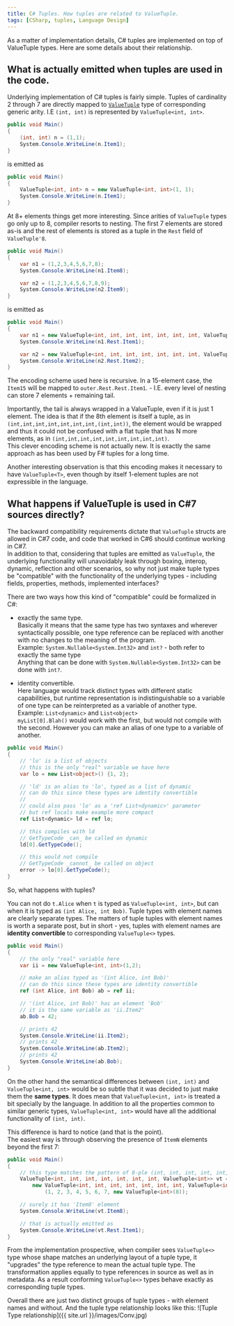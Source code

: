 ```yaml
---
title: C# Tuples. How tuples are related to ValueTuple.
tags: [CSharp, tuples, Language Design]
---
```

As a matter of implementation details, C# tuples are implemented on top of ValueTuple types. Here are some details about their relationship.

## What is actually emitted when tuples are used in the code.

Underlying implementation of C# tuples is fairly simple. Tuples of cardinality 2 through 7 are directly mapped to [`ValueTuple`](  https://github.com/dotnet/corefx/blob/15d00331e54e6a2d051c9a939fe1deb72b200e26/src/System.ValueTuple/src/System/ValueTuple/ValueTuple.cs) type of corresponding generic arity. I.E `(int, int)` is represented by `ValueTuple<int, int>`.

```cs  
public void Main()
{
    (int, int) n = (1,1);
    System.Console.WriteLine(n.Item1);
}
```

is emitted as

```cs  
public void Main()
{
    ValueTuple<int, int> n = new ValueTuple<int, int>(1, 1);
    System.Console.WriteLine(n.Item1);
}
```

At 8+ elements things get more interesting. Since arities of `ValueTuple` types go only up to 8, compiler resorts to nesting. The first 7 elements are stored as-is and the rest of elements is stored as a tuple in the `Rest` field of `ValueTuple'8`.

```cs  
public void Main()
{
    var n1 = (1,2,3,4,5,6,7,8);
    System.Console.WriteLine(n1.Item8);

    var n2 = (1,2,3,4,5,6,7,8,9);
    System.Console.WriteLine(n2.Item9);
}
```

is emitted as

```cs  
public void Main()
{
    var n1 = new ValueTuple<int, int, int, int, int, int, int, ValueTuple<int>>(1, 2, 3, 4, 5, 6, 7, new ValueTuple<int>(8));
    System.Console.WriteLine(n1.Rest.Item1);

    var n2 = new ValueTuple<int, int, int, int, int, int, int, ValueTuple<int, int>>(1, 2, 3, 4, 5, 6, 7, new ValueTuple<int, int>(8, 9));
    System.Console.WriteLine(n2.Rest.Item2);
}
```
The encoding scheme used here is recursive. In a 15-element case, the `Item15` will be mapped to `outer.Rest.Rest.Item1`. - I.E. every level of nesting can store 7 elements + remaining tail.

Importantly, the tail is always wrapped in a ValueTuple, even if it is just 1 element. The idea is that if the 8th element is itself a tuple, as in `(int,int,int,int,int,int,int,(int,int))`, the element would be wrapped and thus it could not be confused with a flat tuple that has N more elements, as in `(int,int,int,int,int,int,int,int,int)`.  
This clever encoding scheme is not actually new. It is exactly the same approach as has been used by F# tuples for a long time.

Another interesting observation is that this encoding makes it necessary to have `ValueTuple<T>`, even though by itself 1-element tuples are not expressible in the language.

## What happens if ValueTuple is used in C#7 sources directly?

The backward compatibility requirements dictate that `ValueTuple` structs are allowed in C#7 code, and code that worked in C#6 should continue working in C#7.  
In addition to that, considering that tuples are emitted as `ValueTuple`, the underlying functionality will unavoidably leak through boxing, interop, dynamic, reflection and other scenarios, so why not just make tuple types be "compatible" with the functionality of the underlying types - including fields, properties, methods, implemented interfaces?

There are two ways how this kind of "compatible" could be formalized in C#:  

- exactly the same type.  
Basically it means that the same type has two syntaxes and wherever syntactically possible, one type reference can be replaced with another with no changes to the meaning of the program.    
Example: `System.Nullable<System.Int32>` and `int?` - both refer to exactly the same type  
Anything that can be done with `System.Nullable<System.Int32>` can be done with `int?`.

- identity convertible.  
Here language would track distinct types with different static capabilities, but runtime representation is indistinguishable so a variable of one type can be reinterpreted as a variable of another type.  
Example: `List<dynamic>` and `List<object>`  
`myList[0].Blah()` would work with the first, but would not compile with the second. However you can make an alias of one type to a variable of another.

```cs
public void Main()
{
    // 'lo' is a list of objects
    // this is the only "real" variable we have here
    var lo = new List<object>() {1, 2};

    // 'ld' is an alias to 'lo', typed as a list of dynamic
    // can do this since these types are identity convertible
    //
    // could also pass 'lo' as a 'ref List<dynamic>' parameter
    // but ref locals make example more compact
    ref List<dynamic> ld = ref lo;

    // this compiles with ld
    // GetTypeCode _can_ be called on dynamic
    ld[0].GetTypeCode();

    // this would not compile
    // GetTypeCode _cannot_ be called on object
    error -> lo[0].GetTypeCode();
}
```


So, what happens with tuples?

You can not do `t.Alice` when `t` is typed as `ValueTuple<int, int>`, but can when it is typed as `(int Alice, int Bob)`. Tuple types with element names are clearly separate types. The matters of tuple tuples with element names is worth a separate post, but in short - yes, tuples with element names are **identity convertible** to corresponding `ValueTuple<>` types.

```cs
public void Main()
{
    // the only "real" variable here
    var ii = new ValueTuple<int, int>(1,2);

    // make an alias typed as '(int Alice, int Bob)'
    // can do this since these types are identity convertible
    ref (int Alice, int Bob) ab = ref ii;

    // '(int Alice, int Bob)' has an element 'Bob'
    // it is the same variable as 'ii.Item2'
    ab.Bob = 42;

    // prints 42
    System.Console.WriteLine(ii.Item2);
    // prints 42
    System.Console.WriteLine(ab.Item2);
    // prints 42
    System.Console.WriteLine(ab.Bob);
}  
```

On the other hand the semantical differences between `(int, int)` and `ValueTuple<int, int>` would be so subtle that it was decided to just make them the **same types**. It does mean that `ValueTuple<int, int>` is treated a bit specially by the language. In addition to all the properties common to similar generic types, `ValueTuple<int, int>` would have all the additional functionality of `(int, int)`.

This difference is hard to notice (and that is the point).  
The easiest way is through observing the presence of `ItemN` elements beyond the first 7:  

```cs
public void Main()
{
    // this type matches the pattern of 8-ple (int, int, int, int, int, int, int, int)
    ValueTuple<int, int, int, int, int, int, int, ValueTuple<int>> vt =
        new ValueTuple<int, int, int, int, int, int, int, ValueTuple<int>>
            (1, 2, 3, 4, 5, 6, 7, new ValueTuple<int>(8));

    // surely it has 'Item8' element
    System.Console.WriteLine(vt.Item8);

    // that is actually emitted as
    System.Console.WriteLine(vt.Rest.Item1);
}
```  

From the implementation prospective, when compiler sees `ValueTuple<>` type whose shape matches an underlying layout of a tuple type, it "upgrades" the type reference to mean the actual tuple type. The transformation applies equally to type references in source as well as in metadata. As a result conforming `ValueTuple<>` types behave exactly as corresponding tuple types.

Overall there are just two distinct groups of tuple types - with element names and without. And the tuple type relationship looks like this:
![Tuple Type relationship]({{ site.url }}/images/Conv.jpg)
